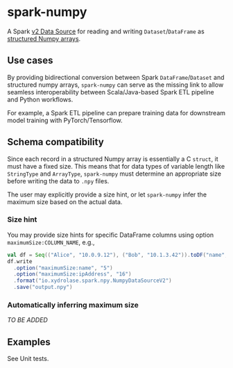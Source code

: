 # spark-numpy 
A Spark [v2 Data Source](1) for reading and writing `Dataset`/`DataFrame` as [structured Numpy arrays](2).

## Use cases
By providing bidirectional conversion between Spark `DataFrame`/`Dataset` and structured numpy arrays,
`spark-numpy` can serve as the missing link to allow seamless interoperability between Scala/Java-based Spark ETL pipeline and Python workflows.

For example, a Spark ETL pipeline can prepare training data for downstream model training with PyTorch/Tensorflow.

## Schema compatibility
Since each record in a structured Numpy array is essentially a C `struct`, it must have a fixed size.
This means that for data types of variable length like `StringType` and `ArrayType`, `spark-numpy` must determine an
appropriate size before writing the data to `.npy` files.

The user may explicitly provide a size hint, or let `spark-numpy` infer the maximum size based on the actual data.

### Size hint
You may provide size hints for specific DataFrame columns using option `maximumSize:COLUMN_NAME`, e.g.,

```scala
val df = Seq(("Alice", "10.0.9.12"), ("Bob", "10.1.3.42")).toDF("name", "ipAddress")
df.write
  .option("maximumSize:name", "5")
  .option("maximumSize:ipAddress", "16")
  .format("io.xydrolase.spark.npy.NumpyDataSourceV2")
  .save("output.npy")
```

### Automatically inferring maximum size
_TO BE ADDED_

## Examples
See Unit tests.

[1]: https://spark.apache.org/docs/2.4.0/api/java/index.html?org/apache/spark/sql/sources/v2/DataSourceV2.html
[2]: https://numpy.org/doc/stable/user/basics.rec.html
